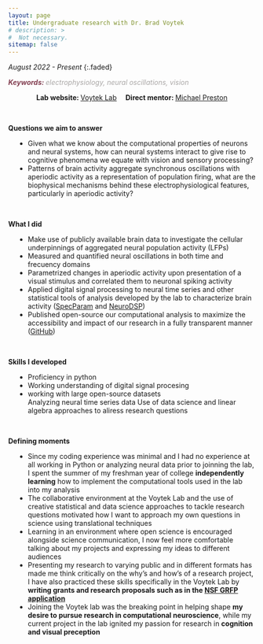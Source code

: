 ```yaml
---
layout: page
title: Undergraduate research with Dr. Brad Voytek
# description: >
#  Not necessary.
sitemap: false
---
```


<em>August 2022 - Present</em>
{:.faded}

<span style="color:#833F51; font-style:italic;  font-weight:700">Keywords: </span>
<span style="color:#AAA7A6; font-style:italic;">electrophysiology, neural oscillations, vision</span>

<p style="text-align:center;"><strong>Lab website: </strong><a href="https://voyteklab.com" target="_blank" rel="noopener noreferrer">Voytek Lab</a> &emsp;<strong>Direct mentor: </strong><a href="https://voyteklab.com/members#:~:text=of%20electrophysiological%20recordings.-,PhD%20Student,-Michael%20(MJ)%20Preston" target="_blank" rel="noopener noreferrer">Michael Preston </a></p>
<br>

<strong>Questions we aim to answer</strong>
<ul style="padding-left:40px">
<li>Given what we know about the computational properties of neurons and neural systems, how can neural systems interact to give rise to cognitive phenomena we equate with vision and sensory processing?</li>
<li>Patterns of brain activity aggregate synchronous oscillations with aperiodic activity as a representation of population firing, what are the biophysical mechanisms behind these electrophysiological features, particularly in aperiodic activity? </li>
</ul>
<br>


<strong>What I did</strong>
<ul style="padding-left:40px">
<li>Make use of publicly available brain data to investigate the cellular underpinnings of aggregated neural population activity (LFPs)</li>
<li>Measured and quantified neural oscillations in both time and frecuency domains</li>
<li>Parametrized changes in aperiodic activity upon presentation of a visual stimulus and correlated them to neuronal spiking activity</li>
<li>Applied digital signal processing to neural time series and other statistical tools of analysis developed by the lab to characterize brain activity (<a href="https://specparam-tools.github.io/" target="_blank" rel="noopener noreferrer">SpecParam</a> and <a href="https://neurodsp-tools.github.io/neurodsp/" target="_blank" rel="noopener noreferrer">NeuroDSP</a>)</li>
<li>Published open-source our computational analysis to maximize the accessibility and impact of our research in a fully transparent manner (<a href="https://github.com/voytekresearch/v1_v4_1024_elec" target="_blank" rel="noopener noreferrer">GitHub</a>)</li>
</ul>
<br>


<strong>Skills I developed</strong>
<ul style="padding-left:40px">
<li>Proficiency in python</li>
<li>Working understanding of digital signal procesing </li>
<li>working with large open-source datasets </li>
Analyzing neural time series data
Use of data science and linear algebra approaches to aliress research questions
</ul>
<br>


<strong>Defining moments</strong>
<ul style="padding-left:40px">
<li>Since my coding experience was minimal and I had no experience at all working in Python or analyzing neural data prior to joinning the lab, I spent the summer of my freshman year of college <strong>independently learning</strong> how to implement the computational tools used in the lab into my analysis</li>
<li>The collaborative environment at the Voytek Lab and the use of creative statistical and data science approaches to tackle research questions motivated how I want to approach my own questions in science using translational techniques</li>
<li>Learning in an environment where open science is encouraged alongside science communication, I now feel more comfortable talking about my projects and expressing my ideas to different audiences</li>
<li>Presenting my research to varying public and in different formats has made me think critically on the why’s and how’s of a research project, I have also practiced these skills specifically in the Voytek Lab by <strong>writing grants and research proposals such as in the <a href="https://www.nsfgrfp.org/" target="_blank" rel="noopener noreferrer">NSF GRFP application</a></strong></li>
<li>Joining the Voytek lab was the breaking point in helping shape <strong>my desire to pursue research in computational neuroscience</strong>, while my current project in the lab ignited my passion for research in <strong>cognition and visual preception</strong></li>
</ul>
